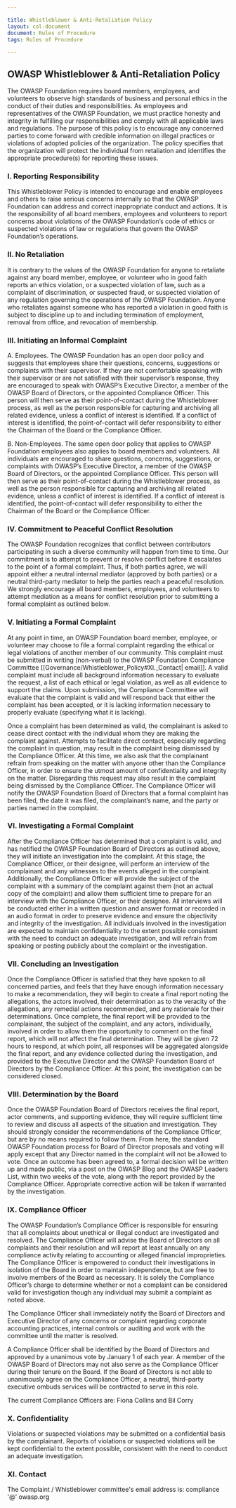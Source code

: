 ```yaml
---

title: Whistleblower & Anti-Retaliation Policy
layout: col-document
document: Rules of Procedure
tags: Rules of Procedure

---
```


## OWASP Whistleblower & Anti-Retaliation Policy

The OWASP Foundation requires board members, employees, and volunteers to observe high standards of business and personal ethics in the conduct of their duties and responsibilities. As employees and representatives of the OWASP Foundation, we must practice honesty and integrity in fulfilling our responsibilities and comply with all applicable laws and regulations. The purpose of this policy is to encourage any concerned parties to come forward with credible information on illegal practices or violations of adopted policies of the organization. The policy specifies that the organization will protect the individual from retaliation and identifies the appropriate procedure(s) for reporting these issues.
 
### I. Reporting Responsibility
This Whistleblower Policy is intended to encourage and enable employees and others to raise serious concerns internally so that the OWASP Foundation can address and correct inappropriate conduct and actions. It is the responsibility of all board members, employees and volunteers to report concerns about violations of the OWASP Foundation’s code of ethics or suspected violations of law or regulations that govern the OWASP Foundation’s operations.
 
### II. No Retaliation
It is contrary to the values of the OWASP Foundation for anyone to retaliate against any board member, employee, or volunteer who in good faith reports an ethics violation, or a suspected violation of law, such as a complaint of discrimination, or suspected fraud, or suspected violation of any regulation governing the operations of the OWASP Foundation. Anyone who retaliates against someone who has reported a violation in good faith is subject to discipline up to and including termination of employment, removal from office, and revocation of membership.
 
### III. Initiating an Informal Complaint

A. Employees. The OWASP Foundation has an open door policy and suggests that employees share their questions, concerns, suggestions or complaints with their supervisor.  If they are not comfortable speaking with their supervisor or are not satisfied with their supervisor’s response, they are encouraged to speak with OWASP’s Executive Director, a member of the OWASP Board of Directors, or the appointed Compliance Officer.  This person will then serve as their point-of-contact during the Whistleblower process, as well as the person responsible for capturing and archiving all related evidence, unless a conflict of interest is identified.  If a conflict of interest is identified, the point-of-contact will defer responsibility to either the Chairman of the Board or the Compliance Officer.

B. Non-Employees. The same open door policy that applies to OWASP Foundation employees also applies to board members and volunteers.  All individuals are encouraged to share questions, concerns, suggestions, or complaints with OWASP’s Executive Director, a member of the OWASP Board of Directors, or the appointed Compliance Officer.  This person will then serve as their point-of-contact during the Whistleblower process, as well as the person responsible for capturing and archiving all related evidence, unless a conflict of interest is identified.  If a conflict of interest is identified, the point-of-contact will defer responsibility to either the Chairman of the Board or the Compliance Officer.

### IV. Commitment to Peaceful Conflict Resolution
The OWASP Foundation recognizes that conflict between contributors participating in such a diverse community will happen from time to time.  Our commitment is to attempt to prevent or resolve conflict before it escalates to the point of a formal complaint.  Thus, if both parties agree, we will appoint either a neutral internal mediator (approved by both parties) or a neutral third-party mediator to help the parties reach a peaceful resolution.  We strongly encourage all board members, employees, and volunteers to attempt mediation as a means for conflict resolution prior to submitting a formal complaint as outlined below.

### V. Initiating a Formal Complaint
At any point in time, an OWASP Foundation board member, employee, or volunteer may choose to file a formal complaint regarding the ethical or legal violations of another member of our community.  This complaint must be submitted in writing (non-verbal) to the OWASP Foundation Compliance Committee [[Governance/Whistleblower_Policy#XI._Contact| email]].  A valid complaint must include all background information necessary to evaluate the request, a list of each ethical or legal violation, as well as all evidence to support the claims.  Upon submission, the Compliance Committee will evaluate that the complaint is valid and will respond back that either the complaint has been accepted, or it is lacking information necessary to properly evaluate (specifying what it is lacking).

Once a complaint has been determined as valid, the complainant is asked to cease direct contact with the individual whom they are making the complaint against.  Attempts to facilitate direct contact, especially regarding the complaint in question, may result in the complaint being dismissed by the Compliance Officer.  At this time, we also ask that the complainant refrain from speaking on the matter with anyone other than the Compliance Officer, in order to ensure the utmost amount of confidentiality and integrity on the matter.  Disregarding this request may also result in the complaint being dismissed by the Compliance Officer.  The Compliance Officer will notify the OWASP Foundation Board of Directors that a formal complaint has been filed, the date it was filed, the complainant’s name, and the party or parties named in the complaint.

### VI. Investigating a Formal Complaint
After the Compliance Officer has determined that a complaint is valid, and has notified the OWASP Foundation Board of Directors as outlined above, they will initiate an investigation into the complaint.  At this stage, the Compliance Officer, or their designee, will perform an interview of the complainant and any witnesses to the events alleged in the complaint.  Additionally, the Compliance Officer will provide the subject of the complaint with a summary of the complaint against them (not an actual copy of the complaint) and allow them sufficient time to prepare for an interview with the Compliance Officer, or their designee.  All interviews will be conducted either in a written question and answer format or recorded in an audio format in order to preserve evidence and ensure the objectivity and integrity of the investigation.  All individuals involved in the investigation are expected to maintain confidentiality to the extent possible consistent with the need to conduct an adequate investigation, and will refrain from speaking or posting publicly about the complaint or the investigation.

### VII. Concluding an Investigation
Once the Compliance Officer is satisfied that they have spoken to all concerned parties, and feels that they have enough information necessary to make a recommendation, they will begin to create a final report noting the allegations, the actors involved, their determination as to the veracity of the allegations, any remedial actions recommended, and any rationale for their determinations.  Once complete, the final report will be provided to the complainant, the subject of the complaint, and any actors, individually, involved in order to allow them the opportunity to comment on the final report, which will not affect the final determination.  They will be given 72 hours to respond, at which point, all responses will be aggregated alongside the final report, and any evidence collected during the investigation, and provided to the Executive Director and the OWASP Foundation Board of Directors by the Compliance Officer.  At this point, the investigation can be considered closed.

### VIII. Determination by the Board
Once the OWASP Foundation Board of Directors receives the final report, actor comments, and supporting evidence, they will require sufficient time to review and discuss all aspects of the situation and investigation.  They should strongly consider the recommendations of the Compliance Officer, but are by no means required to follow them.  From here, the standard OWASP Foundation process for Board of Director proposals and voting will apply except that any Director named in the complaint will not be allowed to vote.  Once an outcome has been agreed to, a formal decision will be written up and made public, via a post on the OWASP Blog and the OWASP Leaders List, within two weeks of the vote, along with the report provided by the Compliance Officer.  Appropriate corrective action will be taken if warranted by the investigation.

### IX. Compliance Officer
The OWASP Foundation’s Compliance Officer is responsible for ensuring that all complaints about unethical or illegal conduct are investigated and resolved. The Compliance Officer will advise the Board of Directors on all complaints and their resolution and will report at least annually on any compliance activity relating to accounting or alleged financial improprieties. The Compliance Officer is empowered to conduct their investigations in isolation of the Board in order to maintain independence, but are free to involve members of the Board as necessary.  It is solely the Compliance Officer’s charge to determine whether or not a complaint can be considered valid for investigation though any individual may submit a complaint as noted above.

The Compliance Officer shall immediately notify the Board of Directors and Executive Director of any concerns or complaint regarding corporate accounting practices, internal controls or auditing and work with the committee until the matter is resolved.

A Compliance Officer shall be identified by the Board of Directors and approved by a unanimous vote by January 1 of each year.  A member of the OWASP Board of Directors may not also serve as the Compliance Officer during their tenure on the Board.  If the Board of Directors is not able to unanimously agree on the Compliance Officer, a neutral, third-party executive ombuds services will be contracted to serve in this role.

The current Compliance Officers are: Fiona Collins and Bil Corry
 
### X. Confidentiality

Violations or suspected violations may be submitted on a confidential basis by the complainant.  Reports of violations or suspected violations will be kept confidential to the extent possible, consistent with the need to conduct an adequate investigation.

### XI. Contact
The Complaint / Whistleblower committee's email address is: compliance '@' owasp.org


